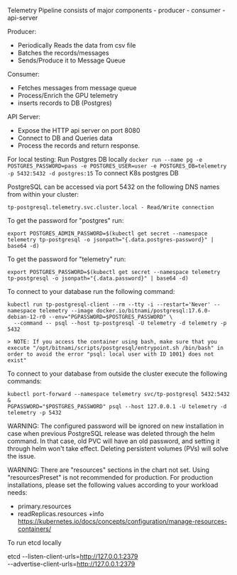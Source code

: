 Telemetry Pipeline
    consists of major components
    - producer
    - consumer
    - api-server

Producer:
- Periodically Reads the data from csv file
- Batches the records/messages
- Sends/Produce it to Message Queue

Consumer:
- Fetches messages from message queue
- Process/Enrich the GPU telemetry
- inserts records to DB (Postgres)

API Server:
- Expose the HTTP api server on port 8080
- Connect to DB and Queries data
- Process the records and return response.

For local testing:
    Run Postgres DB locally
    ```
        docker run --name pg -e POSTGRES_PASSWORD=pass -e POSTGRES_USER=user -e POSTGRES_DB=telemetry -p 5432:5432 -d postgres:15
    ```
To connect K8s postgres DB

PostgreSQL can be accessed via port 5432 on the following DNS names from within your cluster:

    tp-postgresql.telemetry.svc.cluster.local - Read/Write connection

To get the password for "postgres" run:

    export POSTGRES_ADMIN_PASSWORD=$(kubectl get secret --namespace telemetry tp-postgresql -o jsonpath="{.data.postgres-password}" | base64 -d)

To get the password for "telemetry" run:

    export POSTGRES_PASSWORD=$(kubectl get secret --namespace telemetry tp-postgresql -o jsonpath="{.data.password}" | base64 -d)

To connect to your database run the following command:

    kubectl run tp-postgresql-client --rm --tty -i --restart='Never' --namespace telemetry --image docker.io/bitnami/postgresql:17.6.0-debian-12-r0 --env="PGPASSWORD=$POSTGRES_PASSWORD" \
      --command -- psql --host tp-postgresql -U telemetry -d telemetry -p 5432

    > NOTE: If you access the container using bash, make sure that you execute "/opt/bitnami/scripts/postgresql/entrypoint.sh /bin/bash" in order to avoid the error "psql: local user with ID 1001} does not exist"

To connect to your database from outside the cluster execute the following commands:

    kubectl port-forward --namespace telemetry svc/tp-postgresql 5432:5432 &
    PGPASSWORD="$POSTGRES_PASSWORD" psql --host 127.0.0.1 -U telemetry -d telemetry -p 5432

WARNING: The configured password will be ignored on new installation in case when previous PostgreSQL release was deleted through the helm command. In that case, old PVC will have an old password, and setting it through helm won't take effect. Deleting persistent volumes (PVs) will solve the issue.

WARNING: There are "resources" sections in the chart not set. Using "resourcesPreset" is not recommended for production. For production installations, please set the following values according to your workload needs:
  - primary.resources
  - readReplicas.resources
+info https://kubernetes.io/docs/concepts/configuration/manage-resources-containers/


To run etcd locally

etcd --listen-client-urls=http://127.0.0.1:2379 \
     --advertise-client-urls=http://127.0.0.1:2379